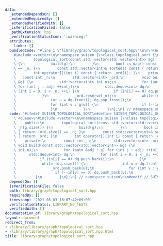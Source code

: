 ```yaml
---
data:
  _extendedDependsOn: []
  _extendedRequiredBy: []
  _extendedVerifiedWith: []
  _isVerificationFailed: false
  _pathExtension: hpp
  _verificationStatusIcon: ':warning:'
  attributes:
    links: []
  bundledCode: "#line 1 \"library/graph/topological_sort.hpp\"\n\n\n\n#include <queue>\n\
    #include <vector>\n\nnamespace suisen {\nclass topological_sort {\n    public:\n\
    \        topological_sort(const std::vector<std::vector<int>> &g): _n(g.size())\
    \ {\n            build(g);\n        }\n        bool is_dag() const { return _ord.size()\
    \ == _n; }\n        const std::vector<int>& sorted() const { return _ord; }\n\
    \        int operator[](int i) const { return _ord[i]; }\n    private:\n     \
    \   const int _n;\n        std::vector<int> _ord;\n        void build(const std::vector<std::vector<int>>\
    \ &g) {\n            std::vector<int> in(_n);\n            for (auto &adj : g)\
    \ for (int j : adj) ++in[j];\n            std::deque<int> dq;\n            for\
    \ (int i = 0; i < _n; ++i) {\n                if (in[i] == 0) dq.push_back(i);\n\
    \            }\n            _ord.reserve(_n);\n            while (dq.size()) {\n\
    \                int u = dq.front(); dq.pop_front();\n                _ord.push_back(u);\n\
    \                for (int v : g[u]) {\n                    if (--in[v] == 0) dq.push_back(v);\n\
    \                }\n            }\n        }\n};\n} // namespace suisen\n\n\n"
  code: "#ifndef SUISEN_TOPOLOGICAL_SORT\n#define SUISEN_TOPOLOGICAL_SORT\n\n#include\
    \ <queue>\n#include <vector>\n\nnamespace suisen {\nclass topological_sort {\n\
    \    public:\n        topological_sort(const std::vector<std::vector<int>> &g):\
    \ _n(g.size()) {\n            build(g);\n        }\n        bool is_dag() const\
    \ { return _ord.size() == _n; }\n        const std::vector<int>& sorted() const\
    \ { return _ord; }\n        int operator[](int i) const { return _ord[i]; }\n\
    \    private:\n        const int _n;\n        std::vector<int> _ord;\n       \
    \ void build(const std::vector<std::vector<int>> &g) {\n            std::vector<int>\
    \ in(_n);\n            for (auto &adj : g) for (int j : adj) ++in[j];\n      \
    \      std::deque<int> dq;\n            for (int i = 0; i < _n; ++i) {\n     \
    \           if (in[i] == 0) dq.push_back(i);\n            }\n            _ord.reserve(_n);\n\
    \            while (dq.size()) {\n                int u = dq.front(); dq.pop_front();\n\
    \                _ord.push_back(u);\n                for (int v : g[u]) {\n  \
    \                  if (--in[v] == 0) dq.push_back(v);\n                }\n   \
    \         }\n        }\n};\n} // namespace suisen\n\n#endif // SUISEN_TOPOLOGICAL_SORT"
  dependsOn: []
  isVerificationFile: false
  path: library/graph/topological_sort.hpp
  requiredBy: []
  timestamp: '2021-08-03 16:07:42+09:00'
  verificationStatus: LIBRARY_NO_TESTS
  verifiedWith: []
documentation_of: library/graph/topological_sort.hpp
layout: document
redirect_from:
- /library/library/graph/topological_sort.hpp
- /library/library/graph/topological_sort.hpp.html
title: library/graph/topological_sort.hpp
---
```

